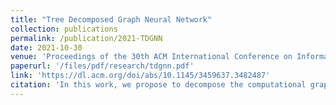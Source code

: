 ```yaml
---
title: "Tree Decomposed Graph Neural Network"
collection: publications
permalink: /publication/2021-TDGNN
date: 2021-10-30
venue: 'Proceedings of the 30th ACM International Conference on Information & Knowledge Management.'
paperurl: '/files/pdf/research/tdgnn.pdf'
link: 'https://dl.acm.org/doi/abs/10.1145/3459637.3482487'
citation: 'In this work, we propose to decompose the computational graph of each node for classification on homophily/heterophily graphs. In addition, we demonstrate that higher-order topological dependencies is much more important than incorporating higher-layer node features'
---
```

